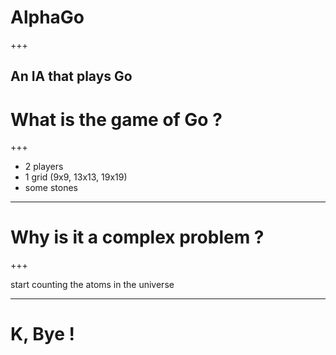 # AlphaGo

+++

An IA that plays Go
---

# What is the game of Go ?

+++

+ 2 players
+ 1 grid (9x9, 13x13, 19x19)
+ some stones

---

# Why is it a complex problem ?

+++

start counting the atoms in the universe

---



# K, Bye !
